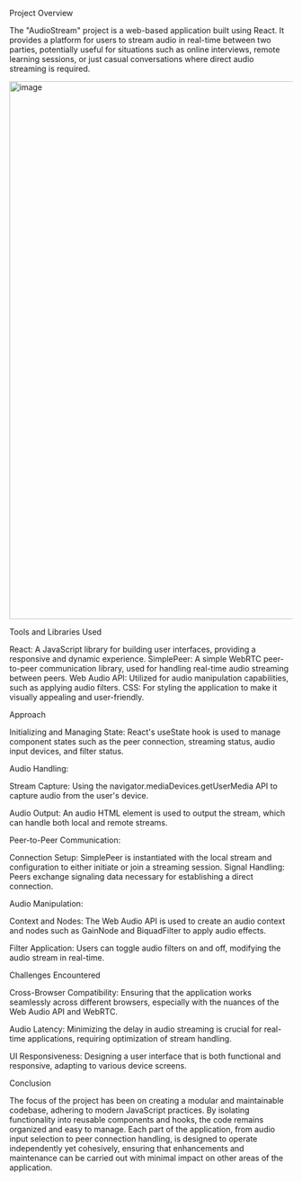 Project Overview

The "AudioStream" project is a web-based application built using React. It provides a platform for users to stream audio in real-time between two parties, potentially useful for situations such as online interviews, remote learning sessions, or just casual conversations where direct audio streaming is required.

<img width="956" alt="image" src="https://github.com/user-attachments/assets/ad673334-8a86-4899-b644-c0479f930eda">


Tools and Libraries Used

React: A JavaScript library for building user interfaces, providing a responsive and dynamic experience.
SimplePeer: A simple WebRTC peer-to-peer communication library, used for handling real-time audio streaming between peers.
Web Audio API: Utilized for audio manipulation capabilities, such as applying audio filters.
CSS: For styling the application to make it visually appealing and user-friendly.

Approach

Initializing and Managing State: React's useState hook is used to manage component states such as the peer connection, streaming status, audio input devices, and filter status.

Audio Handling:

Stream Capture: Using the navigator.mediaDevices.getUserMedia API to capture audio from the user's device.

Audio Output: An audio HTML element is used to output the stream, which can handle both local and remote streams.

Peer-to-Peer Communication:

Connection Setup: SimplePeer is instantiated with the local stream and configuration to either initiate or join a streaming session.
Signal Handling: Peers exchange signaling data necessary for establishing a direct connection.

Audio Manipulation:

Context and Nodes: The Web Audio API is used to create an audio context and nodes such as GainNode and BiquadFilter to apply audio effects.

Filter Application: Users can toggle audio filters on and off, modifying the audio stream in real-time.

Challenges Encountered

Cross-Browser Compatibility: Ensuring that the application works seamlessly across different browsers, especially with the nuances of the Web Audio API and WebRTC.

Audio Latency: Minimizing the delay in audio streaming is crucial for real-time applications, requiring optimization of stream handling.

UI Responsiveness: Designing a user interface that is both functional and responsive, adapting to various device screens.

Conclusion

The focus of the project has been on creating a modular and maintainable codebase, adhering to modern JavaScript practices. By isolating functionality into reusable components and hooks, the code remains organized and easy to manage. Each part of the application, from audio input selection to peer connection handling, is designed to operate independently yet cohesively, ensuring that enhancements and maintenance can be carried out with minimal impact on other areas of the application.
